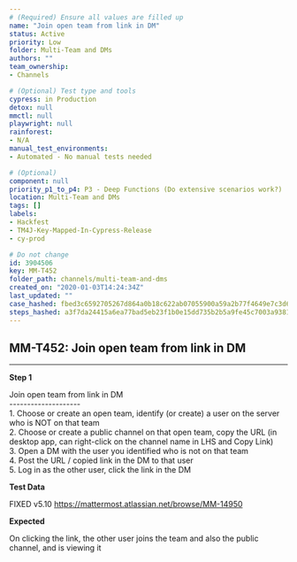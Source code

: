 ```yaml
---
# (Required) Ensure all values are filled up
name: "Join open team from link in DM"
status: Active
priority: Low
folder: Multi-Team and DMs
authors: ""
team_ownership: 
- Channels

# (Optional) Test type and tools
cypress: in Production
detox: null
mmctl: null
playwright: null
rainforest: 
- N/A
manual_test_environments: 
- Automated - No manual tests needed

# (Optional)
component: null
priority_p1_to_p4: P3 - Deep Functions (Do extensive scenarios work?)
location: Multi-Team and DMs
tags: []
labels: 
- Hackfest
- TM4J-Key-Mapped-In-Cypress-Release
- cy-prod

# Do not change
id: 3904506
key: MM-T452
folder_path: channels/multi-team-and-dms
created_on: "2020-01-03T14:24:34Z"
last_updated: ""
case_hashed: fbed3c6592705267d864a0b18c622ab07055900a59a2b77f4649e7c3d6bcadac2862bff4dcf5dfc3e654eed799ecba4a
steps_hashed: a3f7da24415a6ea77bad5eb23f1b0e15dd735b2b5a9fe45c7003a93819a79942475897874dc6bab792d9d524e0f0d559
---
```


## MM-T452: Join open team from link in DM

---

**Step 1**

Join open team from link in DM\
\--------------------\
1\. Choose or create an open team, identify (or create) a user on the server who is NOT on that team\
2\. Choose or create a public channel on that open team, copy the URL (in desktop app, can right-click on the channel name in LHS and Copy Link)\
3\. Open a DM with the user you identified who is not on that team\
4\. Post the URL / copied link in the DM to that user\
5\. Log in as the other user, click the link in the DM

**Test Data**

FIXED v5.10 <https://mattermost.atlassian.net/browse/MM-14950>

**Expected**

On clicking the link, the other user joins the team and also the public channel, and is viewing it
